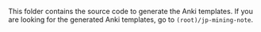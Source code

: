 This folder contains the source code to generate the Anki templates.
If you are looking for the generated Anki templates, go to
`(root)/jp-mining-note`.
